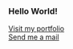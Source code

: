 ### Hello World!

[Visit my portfolio](darioevers.com)  
[Send me a mail](mailto:darioevers@gmail.com)
